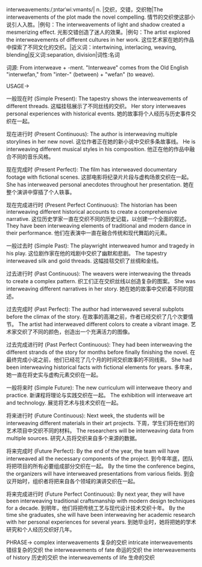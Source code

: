interweavements:/ˌɪntərˈwiːvmənts/| n. |交织，交错，交织物|The interweavements of the plot made the novel compelling. 情节的交织使这部小说引人入胜。|例句：The interweavements of light and shadow created a mesmerizing effect. 光影交错创造了迷人的效果。|例句：The artist explored the interweavements of different cultures in her work. 这位艺术家在她的作品中探索了不同文化的交织。|近义词：intertwining, interlacing, weaving, blending|反义词:separation, division|词性:名词

词源: From interweave + -ment.  "Interweave" comes from the Old English "interwefan," from "inter-" (between) + "wefan" (to weave).

USAGE->

一般现在时 (Simple Present):
The tapestry shows the interweavements of different threads. 这幅挂毯展示了不同丝线的交织。
Her story interweaves personal experiences with historical events. 她的故事将个人经历与历史事件交织在一起。

现在进行时 (Present Continuous):
The author is interweaving multiple storylines in her new novel.  这位作者正在她的新小说中交织多条故事线。
He is interweaving different musical styles in his composition. 他正在他的作品中融合不同的音乐风格。

现在完成时 (Present Perfect):
The film has interweaved documentary footage with fictional scenes. 这部电影将纪录片片段与虚构场景交织在一起。
She has interweaved personal anecdotes throughout her presentation. 她在整个演讲中穿插了个人轶事。

现在完成进行时 (Present Perfect Continuous):
The historian has been interweaving different historical accounts to create a comprehensive narrative.  这位历史学家一直在交织不同的历史记载，以创建一个全面的叙述。
They have been interweaving elements of traditional and modern dance in their performance. 他们在表演中一直在融合传统和现代舞蹈的元素。

一般过去时 (Simple Past):
The playwright interweaved humor and tragedy in his play.  这位剧作家在他的戏剧中交织了幽默和悲剧。
The tapestry interweaved silk and gold threads. 这幅挂毯交织了丝绸和金线。

过去进行时 (Past Continuous):
The weavers were interweaving the threads to create a complex pattern.  织工们正在交织丝线以创造复杂的图案。
She was interweaving different narratives in her story. 她在她的故事中交织着不同的叙述。

过去完成时 (Past Perfect):
The author had interweaved several subplots before the climax of the story. 在故事的高潮之前，作者已经交织了几个次要情节。
The artist had interweaved different colors to create a vibrant image. 艺术家交织了不同的颜色，创造出一个充满活力的图像。

过去完成进行时 (Past Perfect Continuous):
They had been interweaving the different strands of the story for months before finally finishing the novel.  在最终完成小说之前，他们已经花了几个月的时间交织故事的不同线索。
She had been interweaving historical facts with fictional elements for years. 多年来，她一直在将史实与虚构元素交织在一起。


一般将来时 (Simple Future):
The new curriculum will interweave theory and practice. 新课程将理论与实践交织在一起。
The exhibition will interweave art and technology. 展览将艺术与技术交织在一起。

将来进行时 (Future Continuous):
Next week, the students will be interweaving different materials in their art projects. 下周，学生们将在他们的艺术项目中交织不同的材料。
The researchers will be interweaving data from multiple sources. 研究人员将交织来自多个来源的数据。


将来完成时 (Future Perfect):
By the end of the year, the team will have interweaved all the necessary components of the project. 到今年年底，团队将把项目的所有必要组成部分交织在一起。
By the time the conference begins, the organizers will have interweaved presentations from various fields. 到会议开始时，组织者将把来自各个领域的演讲交织在一起。


将来完成进行时 (Future Perfect Continuous):
By next year, they will have been interweaving traditional craftsmanship with modern design techniques for a decade. 到明年，他们将把传统工艺与现代设计技术交织十年。
By the time she graduates, she will have been interweaving her academic research with her personal experiences for several years. 到她毕业时，她将把她的学术研究和个人经历交织好几年。



PHRASE->
complex interweavements 复杂的交织
intricate interweavements 错综复杂的交织
the interweavements of fate 命运的交织
the interweavements of history 历史的交织
the interweavements of life 生命的交织

